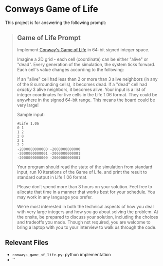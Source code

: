 # Conways Game of Life

This project is for answering the following prompt:

> ## Game of Life Prompt
> Implement [Conway's Game of Life](https://en.wikipedia.org/wiki/Conway%27s_Game_of_Life) in 64-bit signed integer space.
> 
> Imagine a 2D grid - each cell (coordinate) can be either "alive" or "dead". Every generation of the simulation, the system ticks forward. Each cell's value changes according to the following:
> 
> If an "alive" cell had less than 2 or more than 3 alive neighbors (in any of the 8 surrounding cells), it becomes dead.
> If a "dead" cell had *exactly* 3 alive neighbors, it becomes alive.
> Your input is a list of integer coordinates for live cells in the Life 1.06 format. They could be anywhere in the signed 64-bit range. This means the board could be very large!
> 
> Sample input:
> ```
> #Life 1.06
> 0 1
> 1 2
> 2 0
> 2 1
> 2 2
> -2000000000000 -2000000000000
> -2000000000001 -2000000000001
> -2000000000000 -2000000000001
> ```
> 
> Your program should read the state of the simulation from standard input, run 10 iterations of the Game of Life, and print the result to standard output in Life 1.06 format.
> 
> Please don’t spend more than 3 hours on your solution. Feel free to allocate that time in a manner that works best for your schedule. You may work in any language you prefer.
> 
> We're most interested in both the technical aspects of how you deal with very large integers and how you go about solving the problem. At the onsite, be prepared to discuss your solution, including the choices and tradeoffs you made. Though not required, you are welcome to bring a laptop with you to your interview to walk us through the code.

## Relevant Files

- `conways_game_of_life.py`: python implementation
- ``